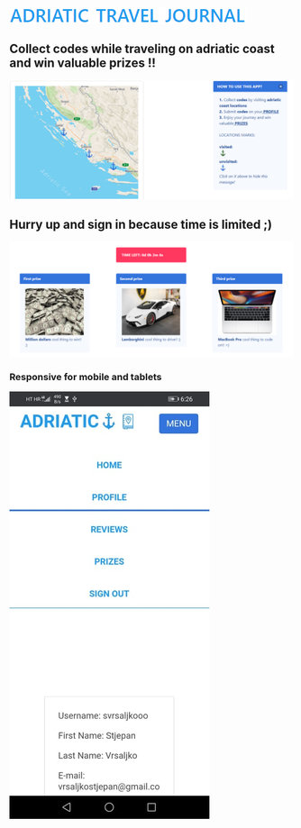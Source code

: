 <img alt="title" src="./readmeImages/adriatic-travel-journal1.PNG">

## Collect codes while traveling on adriatic coast and win valuable prizes !!

<img alt="main-menu" src="./readmeImages/adriatic-travel-journal2.PNG">

## Hurry up and sign in because time is limited ;)

<img alt="prizes-and-timer" src="./readmeImages/adriatic-travel-journal3.PNG">

### Responsive for mobile and tablets

<img alt="prizes-and-timer" src="./readmeImages/adriatic-travel-journal4.jpg">
